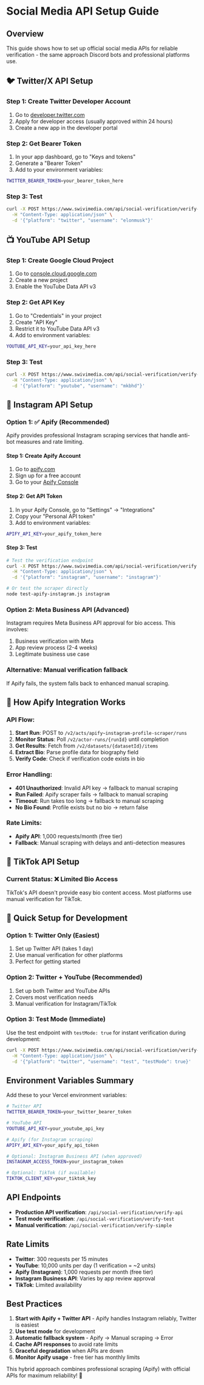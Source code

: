 # Social Media API Setup Guide

## Overview
This guide shows how to set up official social media APIs for reliable verification - the same approach Discord bots and professional platforms use.

## 🐦 Twitter/X API Setup

### Step 1: Create Twitter Developer Account
1. Go to [developer.twitter.com](https://developer.twitter.com)
2. Apply for developer access (usually approved within 24 hours)
3. Create a new app in the developer portal

### Step 2: Get Bearer Token
1. In your app dashboard, go to "Keys and tokens"
2. Generate a "Bearer Token"
3. Add to your environment variables:
```bash
TWITTER_BEARER_TOKEN=your_bearer_token_here
```

### Step 3: Test
```bash
curl -X POST https://www.swivimedia.com/api/social-verification/verify-api \
  -H "Content-Type: application/json" \
  -d '{"platform": "twitter", "username": "elonmusk"}'
```

## 📺 YouTube API Setup

### Step 1: Create Google Cloud Project
1. Go to [console.cloud.google.com](https://console.cloud.google.com)
2. Create a new project
3. Enable the YouTube Data API v3

### Step 2: Get API Key
1. Go to "Credentials" in your project
2. Create "API Key"
3. Restrict it to YouTube Data API v3
4. Add to environment variables:
```bash
YOUTUBE_API_KEY=your_api_key_here
```

### Step 3: Test
```bash
curl -X POST https://www.swivimedia.com/api/social-verification/verify-api \
  -H "Content-Type: application/json" \
  -d '{"platform": "youtube", "username": "mkbhd"}'
```

## 📸 Instagram API Setup

### Option 1: ✅ Apify (Recommended)
Apify provides professional Instagram scraping services that handle anti-bot measures and rate limiting.

#### Step 1: Create Apify Account
1. Go to [apify.com](https://apify.com)
2. Sign up for a free account
3. Go to your [Apify Console](https://console.apify.com)

#### Step 2: Get API Token
1. In your Apify Console, go to "Settings" → "Integrations"
2. Copy your "Personal API token"
3. Add to environment variables:
```bash
APIFY_API_KEY=your_apify_token_here
```

#### Step 3: Test
```bash
# Test the verification endpoint
curl -X POST https://www.swivimedia.com/api/social-verification/verify \
  -H "Content-Type: application/json" \
  -d '{"platform": "instagram", "username": "instagram"}'

# Or test the scraper directly
node test-apify-instagram.js instagram
```

### Option 2: Meta Business API (Advanced)
Instagram requires Meta Business API approval for bio access. This involves:
1. Business verification with Meta
2. App review process (2-4 weeks)
3. Legitimate business use case

### Alternative: Manual verification fallback
If Apify fails, the system falls back to enhanced manual scraping.

## 🔧 How Apify Integration Works

### API Flow:
1. **Start Run**: POST to `/v2/acts/apify~instagram-profile-scraper/runs`
2. **Monitor Status**: Poll `/v2/actor-runs/{runId}` until completion
3. **Get Results**: Fetch from `/v2/datasets/{datasetId}/items`
4. **Extract Bio**: Parse profile data for biography field
5. **Verify Code**: Check if verification code exists in bio

### Error Handling:
- **401 Unauthorized**: Invalid API key → fallback to manual scraping
- **Run Failed**: Apify scraper fails → fallback to manual scraping
- **Timeout**: Run takes too long → fallback to manual scraping
- **No Bio Found**: Profile exists but no bio → return false

### Rate Limits:
- **Apify API**: 1,000 requests/month (free tier)
- **Fallback**: Manual scraping with delays and anti-detection measures

## 🎵 TikTok API Setup

### Current Status: ❌ Limited Bio Access
TikTok's API doesn't provide easy bio content access. Most platforms use manual verification for TikTok.

## 🚀 Quick Setup for Development

### Option 1: Twitter Only (Easiest)
1. Set up Twitter API (takes 1 day)
2. Use manual verification for other platforms
3. Perfect for getting started

### Option 2: Twitter + YouTube (Recommended)
1. Set up both Twitter and YouTube APIs
2. Covers most verification needs
3. Manual verification for Instagram/TikTok

### Option 3: Test Mode (Immediate)
Use the test endpoint with `testMode: true` for instant verification during development:
```bash
curl -X POST https://www.swivimedia.com/api/social-verification/verify-test \
  -H "Content-Type: application/json" \
  -d '{"platform": "twitter", "username": "test", "testMode": true}'
```

## Environment Variables Summary

Add these to your Vercel environment variables:

```bash
# Twitter API
TWITTER_BEARER_TOKEN=your_twitter_bearer_token

# YouTube API
YOUTUBE_API_KEY=your_youtube_api_key

# Apify (for Instagram scraping)
APIFY_API_KEY=your_apify_api_token

# Optional: Instagram Business API (when approved)
INSTAGRAM_ACCESS_TOKEN=your_instagram_token

# Optional: TikTok (if available)
TIKTOK_CLIENT_KEY=your_tiktok_key
```

## API Endpoints

- **Production API verification**: `/api/social-verification/verify-api`
- **Test mode verification**: `/api/social-verification/verify-test`
- **Manual verification**: `/api/social-verification/verify-simple`

## Rate Limits

- **Twitter**: 300 requests per 15 minutes
- **YouTube**: 10,000 units per day (1 verification = ~2 units)
- **Apify (Instagram)**: 1,000 requests per month (free tier)
- **Instagram Business API**: Varies by app review approval
- **TikTok**: Limited availability

## Best Practices

1. **Start with Apify + Twitter API** - Apify handles Instagram reliably, Twitter is easiest
2. **Use test mode** for development
3. **Automatic fallback system** - Apify → Manual scraping → Error
4. **Cache API responses** to avoid rate limits
5. **Graceful degradation** when APIs are down
6. **Monitor Apify usage** - free tier has monthly limits

This hybrid approach combines professional scraping (Apify) with official APIs for maximum reliability! 🎯
